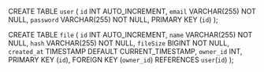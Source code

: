 CREATE TABLE `user` (
  `id` INT AUTO_INCREMENT,
  `email` VARCHAR(255) NOT NULL,
  `password` VARCHAR(255) NOT NULL,
  PRIMARY KEY (`id`)
);


CREATE TABLE `file` (
  `id` INT AUTO_INCREMENT,
  `name` VARCHAR(255) NOT NULL,
  `hash` VARCHAR(255) NOT NULL,
  `fileSize` BIGINT NOT NULL,
  `created_at` TIMESTAMP DEFAULT CURRENT_TIMESTAMP,
  `owner_id` INT,
  PRIMARY KEY (`id`),
  FOREIGN KEY (`owner_id`) REFERENCES `user`(`id`)
);